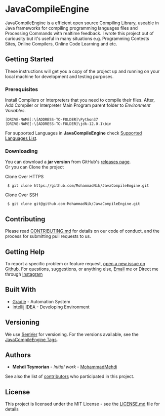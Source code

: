 # JavaCompileEngine
JavaCompileEngine is a efficient open source Compiling Library, useable in Java frameworks for compiling programming languages files and Processing Commands with realtime feedback. I wrote this project out of curiousity but it's useful in many situations e.g. Programming Contests Sites, Online Compilers, Online Code Learning and etc.

## Getting Started

These instructions will get you a copy of the project up and running on your local machine for development and testing purposes.

### Prerequisites

Install Compilers or Interpreters that you need to compile their files.
After, Add Compiler or Interpreter Main Program parent folder to *Environment Variables*.  
~~~
[DRIVE-NAME]:\[ADDRESS-TO-FOLDER]\Python37
[DRIVE-NAME]:\[ADDRESS-TO-FOLDER]\jdk-12.0.1\bin
~~~
For supported Languages in **JavaCompileEngine** check [Supported Languages List](https://github.com/MohammadNik/JavaCompileEngine/blob/master/SupportedLanguages). 


### Downloading
You can download a **jar version** from GitHub's [releases page](https://github.com/MohammadNik/JavaCompileEngine/releases).  
Or you can Clone the project  

Clone Over HTTPS
~~~
 $ git clone https://github.com/MohammadNik/JavaCompileEngine.git
~~~
Clone Over SSH
~~~
 $ git clone git@github.com:MohammadNik/JavaCompileEngine.git
~~~

## Contributing

Please read [CONTRIBUTING.md](https://gist.github.com/PurpleBooth/b24679402957c63ec426) for details on our code of conduct, and the process for submitting pull requests to us.

## Getting Help
To report a specific problem or feature request, [open a new issue on Github](https://github.com/MohammadNik/JavaCompileEngine/graphs/contributors). For questions, suggestions, or anything else, [Email](mailto:mehditeymorian322@gmail.com) me or Direct me through [Instagram](https://www.instagram.com/nik_teymorian/)

## Built With

* [Gradle](https://maven.apache.org/) - Automation System
* [Intellij IDEA](https://www.jetbrains.com/idea/) - Developing Environment


## Versioning

We use [SemVer](http://semver.org/) for versioning. For the versions available, see the [JavaCompileEngine Tags](https://github.com/MohammadNik/JavaCompileEngine/tags). 

## Authors

* **Mehdi Teymorian** - *Initial work* - [MohammadMehdi](https://github.com/MohammadNik)

See also the list of [contributors](https://github.com/MohammadNik/JavaCompileEngine/graphs/contributors) who participated in this project.

## License

This project is licensed under the MIT License - see the [LICENSE.md](https://github.com/MohammadNik/JavaCompileEngine/blob/master/LICENSE) file for details
